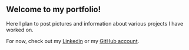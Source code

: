 ## Welcome to my portfolio!

Here I plan to post pictures and information about various projects I have worked on.

For now, check out my [Linkedin](https://www.linkedin.com/in/drake-p) or my [GitHub account](https://github.com/dprebyl).
